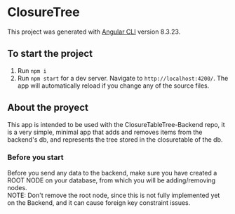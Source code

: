 # ClosureTree

This project was generated with [Angular CLI](https://github.com/angular/angular-cli) version 8.3.23.

## To start the project
1. Run `npm i`
2. Run `npm start` for a dev server. Navigate to `http://localhost:4200/`. The app will automatically reload if you change any of the source files.

## About the proyect

This app is intended to be used with the ClosureTableTree-Backend repo, it is a very simple, minimal app that adds and removes items from the backend's db, and represents the tree stored in the closuretable of the db.

### Before you start
Before you send any data to the backend, make sure you have created a ROOT NODE on your database, from which you will be adding/removing nodes.  
NOTE: Don't remove the root node, since this is not fully implemented yet on the Backend, and it can cause foreign key constraint issues.